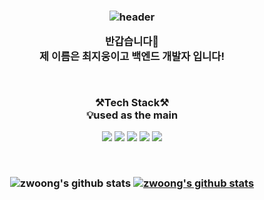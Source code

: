 <h3 align='center'>

![header](https://capsule-render.vercel.app/api?type=waving&color=auto&height=300&section=header&text=welcome&fontSize=90&animation=fadeIn&fontAlignY=38&desc=zwoong's%20GitHub%20Profile&descAlignY=51&descAlign=62)

<p align="center">
반갑습니다👐<br>
제 이름은 최지웅이고 백엔드 개발자 입니다!<br>
</p>

<br>
<p align="center">
    <Strong>⚒️Tech Stack⚒️</Strong><br>
    💡used as the main
</p>

<p align="center" display="inline-block">
    <img src="https://img.shields.io/badge/PHP-007396?style=for-the-badge&logo=java&logoColor=white"> 
    <img src="https://img.shields.io/badge/Laravel-6DB33F?style=for-the-badge&logo=Spring&logoColor=white">
    <img src="https://img.shields.io/badge/React-6DB33F?style=for-the-badge&logo=SpringBoot&logoColor=white">
    <img src="https://img.shields.io/badge/Node.js-4479A1?style=for-the-badge&logo=mysql&logoColor=white">
    <img src="https://img.shields.io/badge/Express-232F3E?style=for-the-badge&logo=Amazon AWS&logoColor=white">
</p><br>


![zwoong's github stats](https://github-readme-stats.vercel.app/api?username=zwoong&show_icons=true)
[![zwoong's github stats](https://github-readme-stats.vercel.app/api/top-langs/?username=zwoong&show_icons=true&hide_border=true&title_color=004386&icon_color=004386&layout=compact)](https://github.com/zwoong)

</h3>
